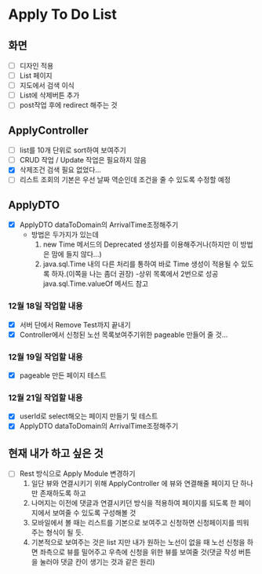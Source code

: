 # **Apply To Do List**

## 화면

- [ ] 디자인 적용
- [ ] List 페이지
- [ ] 지도에서 검색 이식
- [ ] List에 삭제버튼 추가
- [ ] post작업 후에 redirect 해주는 것

## ApplyController

- [ ] list를 10개 단위로 sort하여 보여주기
- [ ] CRUD 작업 / Update 작업은 필요하지 않음
- [X] 삭제조건 검색 필요 없었다...
- [ ] 리스트 조회의 기본은 우선 날짜 역순인데 조건을 줄 수 있도록 수정할 예정

## ApplyDTO

-[X] ApplyDTO dataToDomain의 ArrivalTime조정해주기
    - 방법은 두가지가 있는데
        1. new Time 메서드의 Deprecated 생성자를 이용해주거나(하지만 이 방법은 맘에 들지 않다...)
        2. java.sql.Time 내의 다른 처리를 통하여 바로 Time 생성이 적용될 수 있도록 하자.(이쪽을 나는 좀더 권장)
    -상위 목록에서 2번으로 성공 java.sql.Time.valueOf 메서드 참고

### 12월 18일 작업할 내용

- [x] 서버 단에서 Remove Test까지 끝내기
- [x] Controller에서 신청된 노선 목록보여주기위한 pageable 만들어 줄 것...

### 12월 19일 작업할 내용

- [x] pageable 만든 페이지 테스트

### 12월 21일 작업할 내용
- [x] userId로 select해오는 페이지 만들기 및 테스트
- [X] ApplyDTO dataToDomain의 ArrivalTime조정해주기
## 현재 내가 하고 싶은 것

- [ ] Rest 방식으로 Apply Module 변경하기
    1. 일단 뷰와 연결시키기 위해 ApplyController 에 뷰와 연결해줄 페이지 단 하나만 존재하도록 하고
    2. 나머지는 이전에 댓글과 연결시키던 방식을 적용하여 페이지를 되도록 한 페이지에서 보여줄 수 있도록 구성해볼 것
    3. 모바일에서 볼 때는 리스트를 기본으로 보여주고 신청하면 신청페이지를 띄워주는 형식이 될 듯. 
    4. 기본적으로 보여주는 것은 list 지만 내가 원하는 노선이 없을 때 노선 신청을 하면 좌측으로 뷰를 밀어주고 
       우측에 신청을 위한 뷰를 보여줄 것(댓글 작성 버튼을 눌러야 댓글 칸이 생기는 것과 같은 원리)
